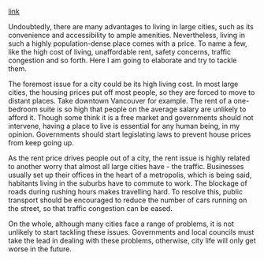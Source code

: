[link](https://www.ielts-writing.info/EXAM/ielts_writing_samples_task_2/1213/)

Undoubtedly, there are many advantages to living in large cities, such as its convenience and accessibility to ample amenities. Nevertheless, living in such a highly population-dense place comes with a price. To name a few, like the high cost of living, unaffordable rent, safety concerns, traffic congestion and so forth. Here I am going to elaborate and try to tackle them.

The foremost issue for a city could be its high living cost. In most large cities, the housing prices put off most people, so they are forced to move to distant places. Take downtown Vancouver for example. The rent of a one-bedroom suite is so high that people on the average salary are unlikely to afford it. Though some think it is a free market and governments should not intervene, having a place to live is essential for any human being, in my opinion. Governments should start legislating laws to prevent house prices from keep going up.

As the rent price drives people out of a city, the rent issue is highly related to another worry that almost all large cities have - the traffic. Businesses usually set up their offices in the heart of a metropolis, which is being said, habitants living in the suburbs have to commute to work. The blockage of roads during rushing hours makes travelling hard. To resolve this, public transport should be encouraged to reduce the number of cars running on the street, so that traffic congestion can be eased.

On the whole, although many cities face a range of problems, it is not unlikely to start tackling these issues. Governments and local councils must take the lead in dealing with these problems, otherwise, city life will only get worse in the future.